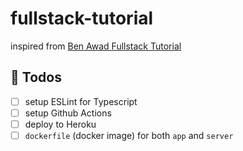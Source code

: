 # fullstack-tutorial

inspired from [Ben Awad Fullstack Tutorial](https://www.youtube.com/watch?v=I6ypD7qv3Z8)

## 📝 Todos

- [ ] setup ESLint for Typescript
- [ ] setup Github Actions
- [ ] deploy to Heroku
- [ ] `dockerfile` (docker image) for both `app` and `server`
